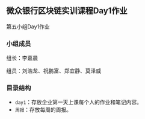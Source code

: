 ## 微众银行区块链实训课程Day1作业
第五小组Day1作业

### 小组成员
组长：李嘉晨

组员：刘浩龙、祝鹏富、郑宜静、莫泽威

### 目录结构
- `day1`：存放企业第一天上课每个人的作业和笔记内容。
- `周报`：存放每周的周报。